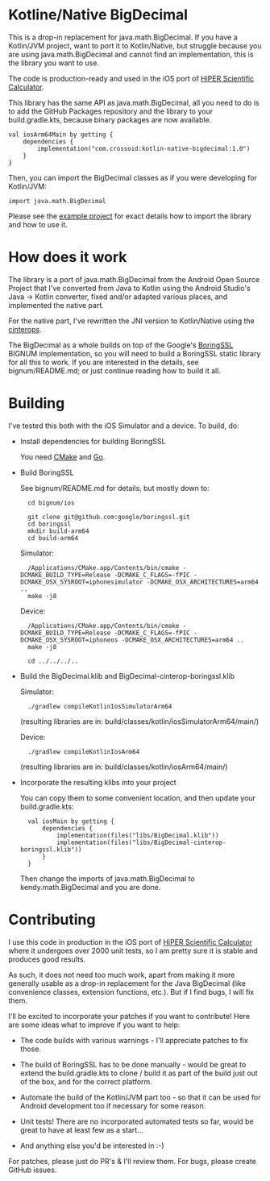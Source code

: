 # Kotline/Native BigDecimal

This is a drop-in replacement for java.math.BigDecimal.  If you have a
Kotlin/JVM project, want to port it to Kotlin/Native, but struggle because
you are using java.math.BigDecimal and cannot find an implementation, this is
the library you want to use.

The code is production-ready and used in the iOS port of [HiPER Scientific
Calculator](https://apps.apple.com/us/app/hiper-scientific-calculator/id1645513530).

This library has the same API as java.math.BigDecimal, all you need to do
is to add the GitHub Packages repository and the library to your build.gradle.kts,
because binary packages are now available.

    val iosArm64Main by getting {
        dependencies {
            implementation("com.crossoid:kotlin-native-bigdecimal:1.0")
        }
    }

Then, you can import the BigDecimal classes as if you were developing for Kotlin/JVM:

    import java.math.BigDecimal

Please see the [example project](https://github.com/Crossoid/Kotlin-Native-BigDecimal-Example)
for exact details how to import the library and how to use it.

# How does it work

The library is a port of java.math.BigDecimal from the Android Open Source
Project that I've converted from Java to Kotlin using the Android Studio's
Java -> Kotlin converter, fixed and/or adapted various places, and
implemented the native part.

For the native part, I've rewritten the JNI version to Kotlin/Native using the
[cinterops](https://kotlinlang.org/docs/native-c-interop.html).

The BigDecimal as a whole builds on top of the Google's
[BoringSSL](https://boringssl.googlesource.com/boringssl/) BIGNUM
implementation, so you will need to build a BoringSSL static library for all
this to work.  If you are interested in the details, see bignum/README.md; or
just continue reading how to build it all.

# Building

I've tested this both with the iOS Simulator and a device.  To build, do:

* Install dependencies for building BoringSSL

  You need [CMake](https://cmake.org/) and [Go](https://golang.org/).

* Build BoringSSL

  See bignum/README.md for details, but mostly down to:

        cd bignum/ios

        git clone git@github.com:google/boringssl.git
        cd boringssl
        mkdir build-arm64
        cd build-arm64

  Simulator:

        /Applications/CMake.app/Contents/bin/cmake -DCMAKE_BUILD_TYPE=Release -DCMAKE_C_FLAGS=-fPIC -DCMAKE_OSX_SYSROOT=iphonesimulator -DCMAKE_OSX_ARCHITECTURES=arm64 ..
        make -j8

  Device:

        /Applications/CMake.app/Contents/bin/cmake -DCMAKE_BUILD_TYPE=Release -DCMAKE_C_FLAGS=-fPIC -DCMAKE_OSX_SYSROOT=iphoneos -DCMAKE_OSX_ARCHITECTURES=arm64 ..
        make -j8

        cd ../../../..

* Build the BigDecimal.klib and BigDecimal-cinterop-boringssl.klib

  Simulator:

        ./gradlew compileKotlinIosSimulatorArm64

	(resulting libraries are in: build/classes/kotlin/iosSimulatorArm64/main/)

  Device:

        ./gradlew compileKotlinIosArm64

	(resulting libraries are in: build/classes/kotlin/iosArm64/main/)

* Incorporate the resulting klibs into your project

  You can copy them to some convenient location, and then update your
  build.gradle.kts:

        val iosMain by getting {
            dependencies {
                implementation(files("libs/BigDecimal.klib"))
                implementation(files("libs/BigDecimal-cinterop-boringssl.klib"))
            }
        }

  Then change the imports of java.math.BigDecimal to kendy.math.BigDecimal and
  you are done.

# Contributing

I use this code in production in the iOS port of [HiPER Scientific
Calculator](https://apps.apple.com/us/app/hiper-scientific-calculator/id1645513530)
where it undergoes over 2000 unit tests, so I am pretty sure it is stable and
produces good results.

As such, it does not need too much work, apart from making it more generally
usable as a drop-in replacement for the Java BigDecimal (like convenience classes,
extension functions, etc.). But if I find bugs, I will fix them.

I'll be excited to incorporate your patches if you want to contribute!  Here
are some ideas what to improve if you want to help:

* The code builds with various warnings - I'll appreciate patches to fix
  those.

* The build of BoringSSL has to be done manually - would be great to extend
  the build.gradle.kts to clone / build it as part of the build just out of
  the box, and for the correct platform.

* Automate the build of the Kotlin/JVM part too - so that it can be used for
  Android development too if necessary for some reason.

* Unit tests!  There are no incorporated automated tests so far, would be great to have at
  least few as a start...

* And anything else you'd be interested in :-)

For patches, please just do PR's & I'll review them.  For bugs, please create
GitHub issues.
